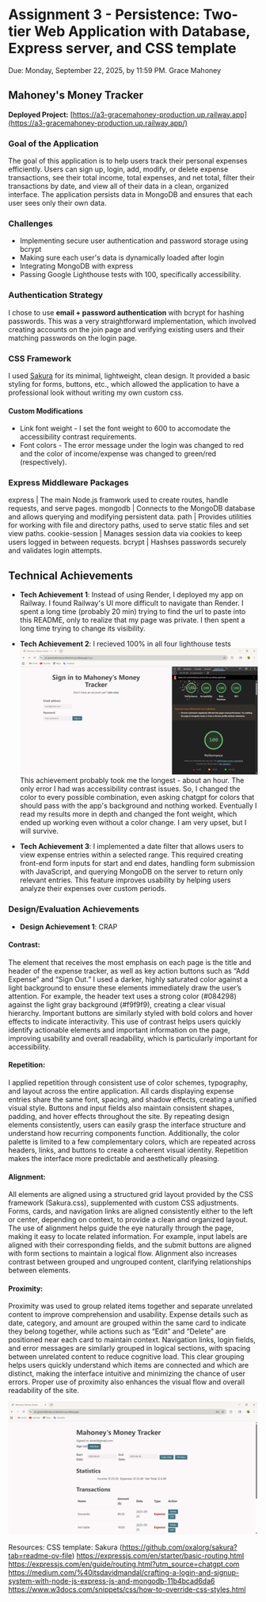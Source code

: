 Assignment 3 - Persistence: Two-tier Web Application with Database, Express server, and CSS template
===

Due: Monday, September 22, 2025, by 11:59 PM.
Grace Mahoney

## Mahoney's Money Tracker
**Deployed Project:** [https://a3-gracemahoney-production.up.railway.app](https://a3-gracemahoney-production.up.railway.app/)

### Goal of the Application
The goal of this application is to help users track their personal expenses efficiently. Users can sign up, login, add, modify, or delete expense transactions, see their total income, total expenses, and net total, filter their transactions by date, and view all of their data in a clean, organized interface. The application persists data in MongoDB and ensures that each user sees only their own data.

### Challenges
- Implementing secure user authentication and password storage using bcrypt
- Making sure each user's data is dynamically loaded after login
- Integrating MongoDB with express
- Passing Google Lighthouse tests with 100, specifically accessibility.

### Authentication Strategy
I chose to use **email + password authentication** with bcrypt for hashing passwords. This was a very straightforward implementation, which involved creating accounts on the join page and verifying existing users and their matching passwords on the login page.

### CSS Framework
I used [Sakura](https://github.com/oxalorg/sakura?tab=readme-ov-file) for its minimal, lightweight, clean design. It provided a basic styling for forms, buttons, etc., which allowed the application to have a professional look without writing my own custom css. 

#### Custom Modifications
- Link font weight - I set the font weight to 600 to accomodate the accessibility contrast requirements.
- Font colors - The error message under the login was changed to red and the color of income/expense was changed to green/red (respectively).

### Express Middleware Packages
express         | The main Node.js framwork used to create routes, handle requests, and serve pages.
mongodb         | Connects to the MongoDB database and allows querying and modifying persistent data.
path            | Provides utilities for working with file and directory paths, used to serve static files and set view paths.
cookie-session  | Manages session data via cookies to keep users logged in between requests.
bcrypt          | Hashses passwords securely and validates login attempts.

## Technical Achievements
- **Tech Achievement 1**: Instead of using Render, I deployed my app on Railway. I found Railway's UI more difficult to navigate than Render. I spent a long time (probably 20 min) trying to find the url to paste into this README, only to realize that my page was private. I then spent a long time trying to change its visibility.

- **Tech Achievement 2**: I recieved 100% in all four lighthouse tests
![Analysis Screenshot](./lighthouse-results.png)
This achievement probably took me the longest - about an hour. The only error I had was accessibility contrast issues. So, I changed the color to every possible combination, even asking chatgpt for colors that should pass with the app's background and nothing worked. Eventually I read my results more in depth and changed the font weight, which ended up working even without a color change. I am very upset, but I will survive.

- **Tech Achievement 3**: I implemented a date filter that allows users to view expense entries within a selected range. This required creating front-end form inputs for start and end dates, handling form submission with JavaScript, and querying MongoDB on the server to return only relevant entries. This feature improves usability by helping users analyze their expenses over custom periods.

### Design/Evaluation Achievements
- **Design Achievement 1**: CRAP

#### Contrast:
The element that receives the most emphasis on each page is the title and header of the expense tracker, as well as key action buttons such as “Add Expense” and “Sign Out.” I used a darker, highly saturated color against a light background to ensure these elements immediately draw the user’s attention. For example, the header text uses a strong color (#084298) against the light gray background (#f9f9f9), creating a clear visual hierarchy. Important buttons are similarly styled with bold colors and hover effects to indicate interactivity. This use of contrast helps users quickly identify actionable elements and important information on the page, improving usability and overall readability, which is particularly important for accessibility.

#### Repetition:
I applied repetition through consistent use of color schemes, typography, and layout across the entire application. All cards displaying expense entries share the same font, spacing, and shadow effects, creating a unified visual style. Buttons and input fields also maintain consistent shapes, padding, and hover effects throughout the site. By repeating design elements consistently, users can easily grasp the interface structure and understand how recurring components function. Additionally, the color palette is limited to a few complementary colors, which are repeated across headers, links, and buttons to create a coherent visual identity. Repetition makes the interface more predictable and aesthetically pleasing.

#### Alignment:
All elements are aligned using a structured grid layout provided by the CSS framework (Sakura.css), supplemented with custom CSS adjustments. Forms, cards, and navigation links are aligned consistently either to the left or center, depending on context, to provide a clean and organized layout. The use of alignment helps guide the eye naturally through the page, making it easy to locate related information. For example, input labels are aligned with their corresponding fields, and the submit buttons are aligned with form sections to maintain a logical flow. Alignment also increases contrast between grouped and ungrouped content, clarifying relationships between elements.

#### Proximity:
Proximity was used to group related items together and separate unrelated content to improve comprehension and usability. Expense details such as date, category, and amount are grouped within the same card to indicate they belong together, while actions such as “Edit” and “Delete” are positioned near each card to maintain context. Navigation links, login fields, and error messages are similarly grouped in logical sections, with spacing between unrelated content to reduce cognitive load. This clear grouping helps users quickly understand which items are connected and which are distinct, making the interface intuitive and minimizing the chance of user errors. Proper use of proximity also enhances the visual flow and overall readability of the site.

![Expense Dashboard](./dashboard.png)



Resources:
CSS template: Sakura (https://github.com/oxalorg/sakura?tab=readme-ov-file)
https://expressjs.com/en/starter/basic-routing.html
https://expressjs.com/en/guide/routing.html?utm_source=chatgpt.com
https://medium.com/%40itsdavidmandal/crafting-a-login-and-signup-system-with-node-js-express-js-and-mongodb-11b4bcad6da6
https://www.w3docs.com/snippets/css/how-to-override-css-styles.html
